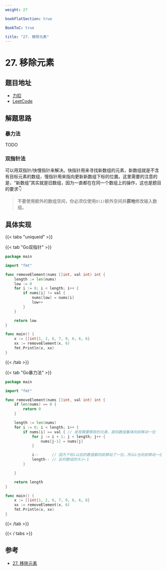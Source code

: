 ```yaml
---
weight: 27

bookFlatSection: true

BookToC: true

title: "27. 移除元素"
---
```


# 27. 移除元素

## 题目地址

+ [力扣](https://leetcode.cn/problems/remove-element/description/)
+ [LeetCode](https://leetcode.com/problems/remove-element/description/)

## 解题思路

### 暴力法

TODO

### 双指针法

可以用双指针/快慢指针来解决。快指针用来寻找新数组的元素，新数组就是不含有目标元素的数组，慢指针用来指向更新新数组下标的位置。这里需要的注意的是，“新数组”其实就是旧数组，因为一直都在在同一个数组上的操作，这也是题目的要求👇

> 不要使用额外的数组空间，你必须仅使用`O(1)`额外空间并**原地**修改输入数组。

## 具体实现

{{< tabs "uniqueid" >}}

{{< tab "Go双指针" >}}

```go
package main

import "fmt"

func removeElement(nums []int, val int) int {
	length := len(nums)
	low := 0
	for i := 0; i < length; i++ {
		if nums[i] != val {
			nums[low] = nums[i]
			low++
		}
	}

	return low
}

func main() {
	x := []int{1, 2, 6, 7, 9, 6, 6, 6}
	xx := removeElement(x, 6)
	fmt.Println(x, xx)
}

```

{{< /tab  >}}

{{< tab "Go暴力法" >}}

```go
package main

import "fmt"

func removeElement(nums []int, val int) int {
	if len(nums) == 0 {
		return 0
	}

	length := len(nums)
	for i := 0; i < length; i++ {
		if nums[i] == val { // 发现需要移除的元素，就将数组集体向前移动一位
			for j := i + 1; j < length; j++ {
				nums[j-1] = nums[j]
			}

			i--      // 因为下标i以后的数值都向前移动了一位，所以i也向前移动一位
			length-- // 此时数组的大小-1
		}

	}

	return length
}

func main() {
	x := []int{1, 2, 6, 7, 9, 6, 6, 6}
	xx := removeElement(x, 6)
	fmt.Println(x, xx)
}

```

{{< /tab  >}}

{{< / tabs  >}}

## 参考

+ [27. 移除元素](https://programmercarl.com/0027.%E7%A7%BB%E9%99%A4%E5%85%83%E7%B4%A0.html)
